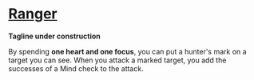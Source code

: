 # [Ranger](Ranger.md)
**Tagline under construction**

By spending **one heart and one focus**, you can put a hunter's mark on a target you can see. When you attack a marked target, you add the successes of a Mind check to the attack.

